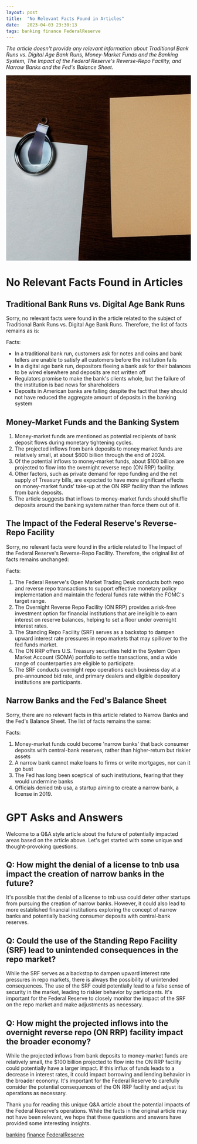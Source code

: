 ```yaml
---
layout: post
title:  "No Relevant Facts Found in Articles"
date:   2023-04-03 23:30:13 
tags: banking finance FederalReserve
---
```

*The article doesn't provide any relevant information about Traditional Bank Runs vs. Digital Age Bank Runs, Money-Market Funds and the Banking System, The Impact of the Federal Reserve's Reverse-Repo Facility, and Narrow Banks and the Fed's Balance Sheet.*

![A blank piece of paper with a magnifying glass on top](/assets/94a0d930-6da5-4986-a1fa-f56078379a57.jpg "No Relevant Facts Found in Articles")

# No Relevant Facts Found in Articles

## Traditional Bank Runs vs. Digital Age Bank Runs

Sorry, no relevant facts were found in the article related to the subject of Traditional Bank Runs vs. Digital Age Bank Runs. Therefore, the list of facts remains as is:

Facts:
- In a traditional bank run, customers ask for notes and coins and bank tellers are unable to satisfy all customers before the institution fails
- In a digital age bank run, depositors fleeing a bank ask for their balances to be wired elsewhere and deposits are not written off
- Regulators promise to make the bank's clients whole, but the failure of the institution is bad news for shareholders
- Deposits in American banks are falling despite the fact that they should not have reduced the aggregate amount of deposits in the banking system

## Money-Market Funds and the Banking System

1. Money-market funds are mentioned as potential recipients of bank deposit flows during monetary tightening cycles.
2. The projected inflows from bank deposits to money market funds are relatively small, at about $600 billion through the end of 2024.
3. Of the potential inflows to money-market funds, about $100 billion are projected to flow into the overnight reverse repo (ON RRP) facility.
4. Other factors, such as private demand for repo funding and the net supply of Treasury bills, are expected to have more significant effects on money-market funds' take-up at the ON RRP facility than the inflows from bank deposits.
5. The article suggests that inflows to money-market funds should shuffle deposits around the banking system rather than force them out of it.

## The Impact of the Federal Reserve's Reverse-Repo Facility

Sorry, no relevant facts were found in the article related to The Impact of the Federal Reserve's Reverse-Repo Facility. Therefore, the original list of facts remains unchanged:

Facts:
1. The Federal Reserve's Open Market Trading Desk conducts both repo and reverse repo transactions to support effective monetary policy implementation and maintain the federal funds rate within the FOMC's target range.
2. The Overnight Reverse Repo Facility (ON RRP) provides a risk-free investment option for financial institutions that are ineligible to earn interest on reserve balances, helping to set a floor under overnight interest rates.
3. The Standing Repo Facility (SRF) serves as a backstop to dampen upward interest rate pressures in repo markets that may spillover to the fed funds market.
4. The ON RRP offers U.S. Treasury securities held in the System Open Market Account (SOMA) portfolio to settle transactions, and a wide range of counterparties are eligible to participate.
5. The SRF conducts overnight repo operations each business day at a pre-announced bid rate, and primary dealers and eligible depository institutions are participants.

## Narrow Banks and the Fed's Balance Sheet

Sorry, there are no relevant facts in this article related to Narrow Banks and the Fed's Balance Sheet. The list of facts remains the same:

Facts:
1. Money-market funds could become 'narrow banks' that back consumer deposits with central-bank reserves, rather than higher-return but riskier assets
2. A narrow bank cannot make loans to firms or write mortgages, nor can it go bust
3. The Fed has long been sceptical of such institutions, fearing that they would undermine banks
4. Officials denied tnb usa, a startup aiming to create a narrow bank, a license in 2019.

# GPT Asks and Answers

Welcome to a Q&A style article about the future of potentially impacted areas based on the article above. Let's get started with some unique and thought-provoking questions.

## Q: How might the denial of a license to tnb usa impact the creation of narrow banks in the future?

It's possible that the denial of a license to tnb usa could deter other startups from pursuing the creation of narrow banks. However, it could also lead to more established financial institutions exploring the concept of narrow banks and potentially backing consumer deposits with central-bank reserves.

## Q: Could the use of the Standing Repo Facility (SRF) lead to unintended consequences in the repo market?

While the SRF serves as a backstop to dampen upward interest rate pressures in repo markets, there is always the possibility of unintended consequences. The use of the SRF could potentially lead to a false sense of security in the market, leading to riskier behavior by participants. It's important for the Federal Reserve to closely monitor the impact of the SRF on the repo market and make adjustments as necessary.

## Q: How might the projected inflows into the overnight reverse repo (ON RRP) facility impact the broader economy?

While the projected inflows from bank deposits to money-market funds are relatively small, the $100 billion projected to flow into the ON RRP facility could potentially have a larger impact. If this influx of funds leads to a decrease in interest rates, it could impact borrowing and lending behavior in the broader economy. It's important for the Federal Reserve to carefully consider the potential consequences of the ON RRP facility and adjust its operations as necessary.

Thank you for reading this unique Q&A article about the potential impacts of the Federal Reserve's operations. While the facts in the original article may not have been relevant, we hope that these questions and answers have provided some interesting insights.

[banking](/tags/banking) [finance](/tags/finance) [FederalReserve](/tags/FederalReserve)
